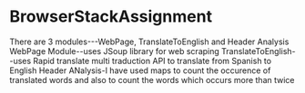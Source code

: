 # BrowserStackAssignment
There are 3 modules---WebPage, TranslateToEnglish and Header Analysis
WebPage Module--uses JSoup library for web scraping
TranslateToEnglish--uses Rapid translate multi traduction API to translate from Spanish to English
Header ANalysis-I have used maps to count the occurence of translated words and also to count the words which occurs more than twice
